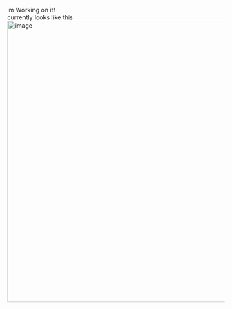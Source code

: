 im Working on it!  
currently looks like this
<img width="969" height="651" alt="image" src="https://github.com/user-attachments/assets/fe22b445-1e3e-4f2d-8a64-0b3007e4a7e3" />
